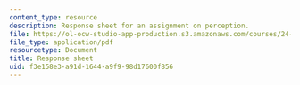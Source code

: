 ```yaml
---
content_type: resource
description: Response sheet for an assignment on perception.
file: https://ol-ocw-studio-app-production.s3.amazonaws.com/courses/24-910-topics-in-linguistic-theory-laboratory-phonology-spring-2007/f3e158e3a91d1644a9f998d17600f856_response_sheet.pdf
file_type: application/pdf
resourcetype: Document
title: Response sheet
uid: f3e158e3-a91d-1644-a9f9-98d17600f856
---
```

